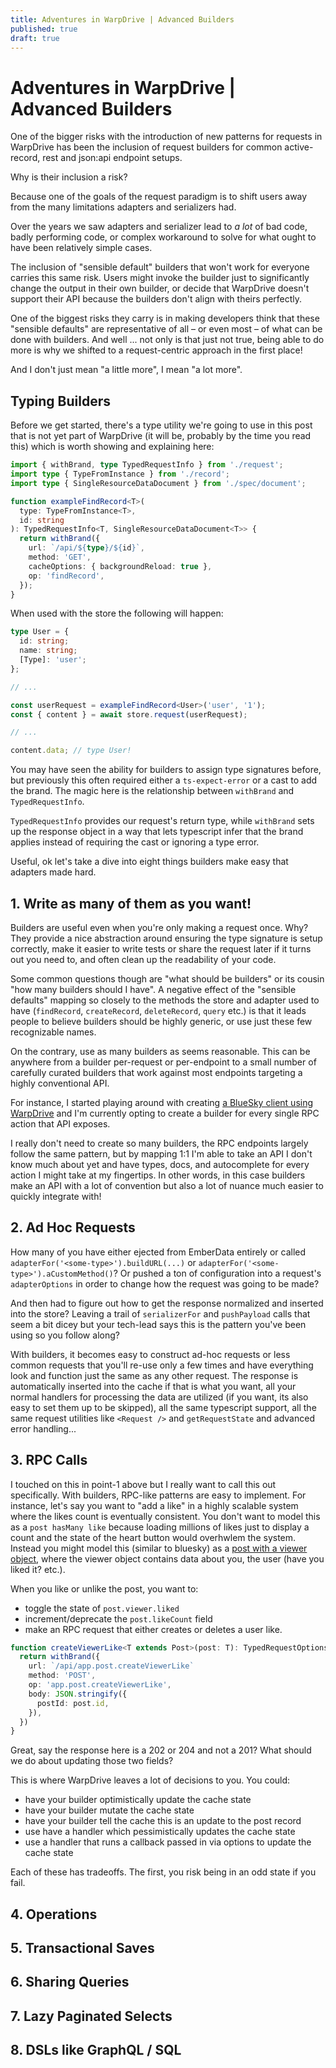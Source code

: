 ```yaml
---
title: Adventures in WarpDrive | Advanced Builders
published: true
draft: true
---
```


# Adventures in WarpDrive | Advanced Builders

One of the bigger risks with the introduction of new patterns for requests in WarpDrive has been the inclusion of request builders for common active-record, rest and json:api endpoint setups.

Why is their inclusion a risk?

Because one of the goals of the request paradigm is to shift users away from the many limitations adapters and serializers had.

Over the years we saw adapters and serializer lead to *a lot* of bad code, badly performing code, or complex workaround to solve for what ought to have been relatively simple cases.

The inclusion of "sensible default" builders that won't work for everyone carries this same risk. Users might invoke the builder just to significantly change the output in their own builder, or decide that WarpDrive doesn't support their API because the builders don't align with theirs perfectly.

One of the biggest risks they carry is in making developers think that these "sensible defaults" are representative of all – or even most – of what can be done with builders. And well ... not only is that just not true, being able to do more is why we shifted to a request-centric approach in the first place!

And I don't just mean "a little more", I mean "a lot more".

## Typing Builders

Before we get started, there's a type utility we're going to use in this post that is not yet part of WarpDrive (it will be, probably by the time you read this) which is worth showing and explaining here:

```ts
import { withBrand, type TypedRequestInfo } from './request';
import type { TypeFromInstance } from './record';
import type { SingleResourceDataDocument } from './spec/document';

function exampleFindRecord<T>(
  type: TypeFromInstance<T>,
  id: string
): TypedRequestInfo<T, SingleResourceDataDocument<T>> {
  return withBrand({
    url: `/api/${type}/${id}`,
    method: 'GET',
    cacheOptions: { backgroundReload: true },
    op: 'findRecord',
  });
}
```

When used with the store the following will happen:

```ts
type User = {
  id: string;
  name: string;
  [Type]: 'user';
};

// ...

const userRequest = exampleFindRecord<User>('user', '1');
const { content } = await store.request(userRequest);

// ...

content.data; // type User!
```

You may have seen the ability for builders to assign type signatures before, but previously this often required either a `ts-expect-error` or a cast to add the brand. The magic here is the relationship between `withBrand` and `TypedRequestInfo`.

`TypedRequestInfo` provides our request's return type, while `withBrand` sets up the response object in a way that lets typescript infer that the brand applies instead of requiring the cast or ignoring a type error.

Useful, ok let's take a dive into eight things builders make easy that adapters made hard.

## 1. Write as many of them as you want!

Builders are useful even when you're only making a request once. Why? They provide a nice abstraction around ensuring the
type signature is setup correctly, make it easier to write tests or share the request later if it turns out you need to, and often clean up the readability of your code.

Some common questions though are "what should be builders" or its cousin "how many builders should I have". A negative effect of the "sensible defaults" mapping so closely to the methods the store and adapter used to have (`findRecord`, `createRecord`, `deleteRecord`, `query` etc.) is that it leads people to believe builders should be highly generic, or use just these few recognizable names.

On the contrary, use as many builders as seems reasonable. This can be anywhere from a builder per-request or per-endpoint to a small number of carefully curated builders that work against most endpoints targeting a highly conventional API.

For instance, I started playing around with creating [a BlueSky client using WarpDrive](https://github.com/warp-drive-data/embersky.app/pull/4) and I'm currently opting to create a builder for every single RPC action that API exposes.

I really don't need to create so many builders, the RPC endpoints largely follow the same pattern, but by mapping 1:1 I'm able to take an API I don't know much about yet and have types, docs, and autocomplete for every action I might take at my fingertips. In other words, in this case builders make an API with a lot of convention but also a lot of nuance much easier to quickly integrate with!

## 2. Ad Hoc Requests

How many of you have either ejected from EmberData entirely or called `adapterFor('<some-type>').buildURL(...)` or `adapterFor('<some-type>').aCustomMethod()`? Or pushed a ton of configuration into a request's `adapterOptions` in order to change how the request was going to be made?

And then had to figure out how to get the response normalized and inserted into the store? Leaving a trail of `serializerFor` and `pushPayload` calls that seem a bit dicey but your tech-lead says this is the pattern you've been using so you follow along?

With builders, it becomes easy to construct ad-hoc requests or less common requests that you'll re-use only a few times and have everything look and function just the same as any other request. The response is automatically inserted into the cache if that is what you want, all your normal handlers for processing the data are utilized (if you want, its also easy to set them up to be skipped), all the same typescript support, all the same request utilities like `<Request />` and `getRequestState` and advanced error handling...

## 3. RPC Calls

I touched on this in point-1 above but I really want to call this out specifically. With builders, RPC-like patterns are easy to implement. For instance, let's say you want to "add a like" in a highly scalable system where the likes count is eventually consistent. You don't want to model this as a `post hasMany like` because loading millions of likes just to display a count and the state of the heart button would overhwlem the system. Instead you might model this (similar to bluesky) as a [post with a viewer object](https://docs.bsky.app/docs/api/app-bsky-feed-get-feed), where the viewer object contains data about you, the user (have you liked it? etc.).

When you like or unlike the post, you want to:

- toggle the state of `post.viewer.liked`
- increment/deprecate the `post.likeCount` field
- make an RPC request that either creates or deletes a user like.

```ts
function createViewerLike<T extends Post>(post: T): TypedRequestOptions<T, void> {
  return withBrand({
    url: `/api/app.post.createViewerLike`
    method: 'POST',
    op: 'app.post.createViewerLike',
    body: JSON.stringify({
      postId: post.id,
    }),
  })
}
```

Great, say the response here is a 202 or 204 and not a 201? What should we do about updating those two fields?

This is where WarpDrive leaves a lot of decisions to you. You could:

- have your builder optimistically update the cache state
- have your builder mutate the cache state
- have your builder tell the cache this is an update to the post record
- use have a handler which pessimistically updates the cache state
- use a handler that runs a callback passed in via options to update the cache state

Each of these has tradeoffs. The first, you risk being in an odd state if you fail.

## 4. Operations

## 5. Transactional Saves

## 6. Sharing Queries

## 7. Lazy Paginated Selects

## 8. DSLs like GraphQL / SQL
